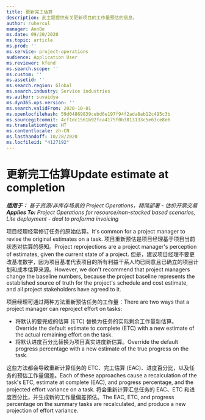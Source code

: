 ```yaml
---
title: 更新完工估算
description: 此主题提供有关更新项目的工作量预估的信息。
author: ruhercul
manager: AnnBe
ms.date: 09/20/2020
ms.topic: article
ms.prod: ''
ms.service: project-operations
audience: Application User
ms.reviewer: kfend
ms.search.scope: ''
ms.custom: ''
ms.assetid: ''
ms.search.region: Global
ms.search.industry: Service industries
ms.author: suvaidya
ms.dyn365.ops.version: ''
ms.search.validFrom: 2020-10-01
ms.openlocfilehash: 59d04869839cebd6e197f94f2ada8ab12c495c3b
ms.sourcegitcommit: 4cf1dc1561b92fca4175f0b3813133c5e63ce8e6
ms.translationtype: HT
ms.contentlocale: zh-CN
ms.lasthandoff: 10/28/2020
ms.locfileid: "4127192"
---
```

# <a name="update-estimate-at-completion"></a><span data-ttu-id="f8e76-103">更新完工估算</span><span class="sxs-lookup"><span data-stu-id="f8e76-103">Update estimate at completion</span></span>

<span data-ttu-id="f8e76-104">_**适用于：** 基于资源/非库存场景的 Project Operations，精简部署 - 估价开票交易_</span><span class="sxs-lookup"><span data-stu-id="f8e76-104">_**Applies To:** Project Operations for resource/non-stocked based scenarios, Lite deployment - deal to proforma invoicing_</span></span>

<span data-ttu-id="f8e76-105">项目经理经常修订任务的原始估算。</span><span class="sxs-lookup"><span data-stu-id="f8e76-105">It's common for a project manager to revise the original estimates on a task.</span></span> <span data-ttu-id="f8e76-106">项目重新预估是项目经理基于项目当前状态对估算的感知。</span><span class="sxs-lookup"><span data-stu-id="f8e76-106">Project reprojections are a project manager's perception of estimates, given the current state of a project.</span></span> <span data-ttu-id="f8e76-107">但是，建议项目经理不要更改基准数字，因为项目基准代表项目的所有利益干系人均已同意且已确立的项目计划和成本估算来源。</span><span class="sxs-lookup"><span data-stu-id="f8e76-107">However, we don't recommend that project managers change the baseline numbers, because the project baseline represents the established source of truth for the project's schedule and cost estimate, and all project stakeholders have agreed to it.</span></span>

<span data-ttu-id="f8e76-108">项目经理可通过两种方法重新预估任务的工作量：</span><span class="sxs-lookup"><span data-stu-id="f8e76-108">There are two ways that a project manager can reproject effort on tasks:</span></span>

- <span data-ttu-id="f8e76-109">将默认的要完成的估算 (ETC) 替换为任务的实际剩余工作量新估算。</span><span class="sxs-lookup"><span data-stu-id="f8e76-109">Override the default estimate to complete (ETC) with a new estimate of the actual remaining effort on the task.</span></span> 
- <span data-ttu-id="f8e76-110">将默认进度百分比替换为项目真实进度新估算。</span><span class="sxs-lookup"><span data-stu-id="f8e76-110">Override the default progress percentage with a new estimate of the true progress on the task.</span></span>

<span data-ttu-id="f8e76-111">这些方法都会导致重新计算任务的 ETC、完工估算 (EAC)、进度百分比，以及任务的预估工作量偏差。</span><span class="sxs-lookup"><span data-stu-id="f8e76-111">Each of these approaches cause a recalculation of the task's ETC, estimate at complete (EAC), and progress percentage, and the projected effort variance on a task.</span></span> <span data-ttu-id="f8e76-112">将会重新计算汇总任务的 EAC、ETC 和进度百分比，并生成新的工作量偏差预估。</span><span class="sxs-lookup"><span data-stu-id="f8e76-112">The EAC, ETC, and progress percentage on the summary tasks are recalculated, and produce a new projection of effort variance.</span></span>

